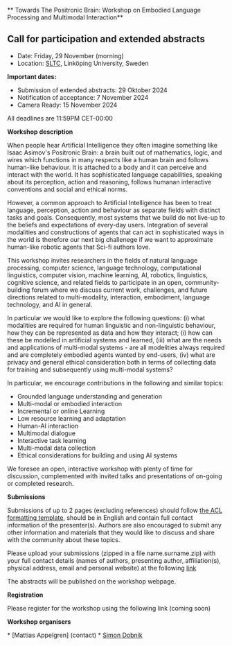 ** Towards The Positronic Brain: Workshop on Embodied Language Processing and Multimodal Interaction**

## Call for participation and extended abstracts

* Date: Friday, 29 November (morning)
* Location: [SLTC](https://sltc2024.github.io), Linköping University, Sweden
<!-- * Address: TBD
* Room: TBD 
* Zoom: TBD -->

<!-- Website: https://gu-clasp.github.io/language-and-perception/events/positronic-brain -->

**Important dates:**

* Submission of extended abstracts: 29 Oktober 2024
* Notification of acceptance: 7 November 2024
* Camera Ready: 15 November 2024

All deadlines are 11:59PM CET-00:00 

**Workshop description**

When people hear Artificial Intelligence they often imagine something like Isaac Asimov's Positronic Brain: a brain built out of mathematics, logic, and wires which functions in many respects like a human brain and follows human-like behaviour. It is attached to a body and it can perceive and interact with the world. It has sophisticated language capabilities, speaking about its perception, action and reasoning, follows humanan interactive conventions and social and ethical norms. 

However, a common approach to Artificial Intelligence has been to treat language, perception, action and behaviour as separate fields with distinct tasks and goals. Consequently, most systems that we build do not live-up to the beliefs and expectations of every-day users. Integration of several modalities and constructions of agents that can act in sophisticated ways in the world is therefore our next big challenege if we want to approximate human-like robotic agents that Sci-fi authors love. 

This workshop invites researchers in the fields of natural language processing, computer science, language technology, computational linguistics,  computer vision, machine learning, AI, robotics, linguistics, cognitive science, and related fields to participate in an open, community-building forum where we discuss current work, challenges, and future directions related to multi-modality, interaction, embodiment, language technology, and AI in general.

In particular we would like to explore the following questions: (i) what modalities are required for human linguistic and non-linguistic behaviour, how they can be represented as data and how they interact; (i) how can these be modelled in artificial systems and learned, (iii) what are the needs and applications of multi-modal systems - are all modelities always required and are completely embodied agents wanted by end-users, (iv) what are privacy and general ethical consideration both in terms of collecting data for training and subsequently using multi-modal systems? 

In particular, we encourage contributions in the following and similar topics:
* Grounded language understanding and generation
* Multi-modal or embodied interaction
* Incremental or online Learning
* Low resource learning and adaptation
* Human-AI interaction
* Multimodal dialogue
* Interactive task learning
* Multi-modal data collection
* Ethical considerations for building and using AI systems
  
We foresee an open, interactive workshop with plenty of time for discussion, complemented with invited talks and presentations of on-going or completed research.

<!-- **Invited speakers** -->


**Submissions**

Submissions of up to 2 pages (excluding references) should follow [the ACL formatting template][2], should be in English and contain full contact information of the presenter(s). Authors are also encouraged to submit any other information and materials that they would like to discuss and share with the community about these topics.

Please upload your submissions (zipped in a file name.surname.zip) with your full contact details (names of authors, presenting author, affiliation(s), physical address, email and personal website) at the following [link][3]

The abstracts will be published on the workshop webpage.

**Registration**

Please register for the workshop using the following link (coming soon)

**Workshop organisers**

\* [Mattias Appelgren] (contact)
\* [Simon Dobnik][5]

[1]: https://www.gu.se/en/research/language-and-perception-research-group-lp
[2]: https://2023.aclweb.org/calls/style_and_formatting/
[3]: https://sigmoid.flov.gu.se/index.php/s/cHEPCyncm99d2S6
[4]: https://www.gu.se/om-universitetet/hitta-person/mattiasappelgren
[5]: https://www.gu.se/om-universitetet/hitta-person/simondobnik
